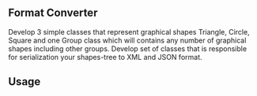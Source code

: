 ## Format Converter
Develop 3 simple classes that represent graphical shapes Triangle, Circle, Square and one Group class which will contains any number of graphical shapes including other groups.
Develop set of classes that is responsible for serialization your shapes-tree to XML and JSON format.

## Usage
